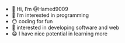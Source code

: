 - 👋 Hi, I’m @Hamed9009
- 👀 I’m interested in programming 
- 😶 coding for fun 
- 🙂 interested in developing software and web
- 😁 I have nice potential in learning more
  
<!---
Hamed9009/Hamed9009 is a ✨ special ✨ repository because its `README.md` (this file) appears on your GitHub profile.
You can click the Preview link to take a look at your changes.
--->
